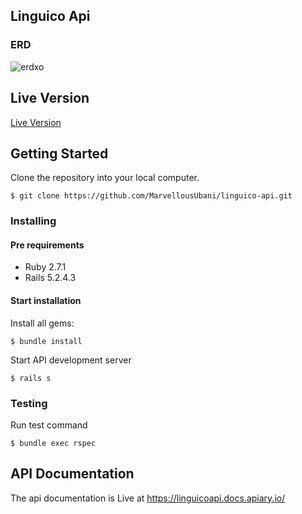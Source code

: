 ## Linguico Api


### ERD
![erdxo](https://user-images.githubusercontent.com/17970203/92279577-74d31e80-eeac-11ea-802c-0287168d43d5.png)

## Live Version

[Live Version](#)

## Getting Started

Clone the repository into your local computer.

```
$ git clone https://github.com/MarvellousUbani/linguico-api.git
```

### Installing

#### Pre requirements

* Ruby 2.7.1
* Rails 5.2.4.3

#### Start installation

Install all gems:

```
$ bundle install
```

Start API development server

```
$ rails s
```

### Testing

Run test command

```
$ bundle exec rspec
```


## API Documentation

The api documentation is Live at https://linguicoapi.docs.apiary.io/
